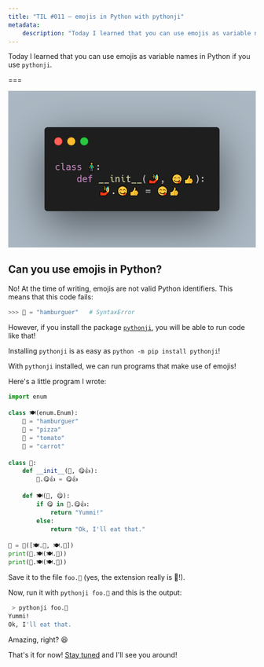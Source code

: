 ```yaml
---
title: "TIL #011 – emojis in Python with pythonji"
metadata:
    description: "Today I learned that you can use emojis as variable names in Python if you use `pythonji`."
---
```


Today I learned that you can use emojis as variable names in Python if you use `pythonji`.

===

![Snippet of Python code written with emojis.](thumbnail.webp)


## Can you use emojis in Python?

No!
At the time of writing, emojis are not valid Python identifiers.
This means that this code fails:

```py
>>> 🍔 = "hamburguer"   # SyntaxError
```

However, if you install the package [`pythonji`][pythonji],
you will be able to run code like that!

Installing `pythonji` is as easy as `python -m pip install pythonji`!

With `pythonji` installed, we can run programs that make use of emojis!

Here's a little program I wrote:

```py
import enum

class 🍽(enum.Enum):
    🍔 = "hamburguer"
    🍕 = "pizza"
    🍅 = "tomato"
    🥕 = "carrot"

class 🧍:
    def __init__(🤳, 😋👍):
        🤳.😋👍 = 😋👍

    def 🍽(🤳, 😋):
        if 😋 in 🤳.😋👍:
            return "Yummi!"
        else:
            return "Ok, I'll eat that."
            
👨 = 🧍([🍽.🍕, 🍽.🥕])
print(👨.🍽(🍽.🍕))
print(👨.🍽(🍽.🍅))
```

Save it to the file `foo.🐍` (yes, the extension really is 🐍!).

Now, run it with `pythonji foo.🐍` and this is the output:

```bash
 > pythonji foo.🐍
Yummi!
Ok, I'll eat that.
```

Amazing, right? 😆

That's it for now! [Stay tuned][subscribe] and I'll see you around!


[subscribe]: /subscribe
[pythonji]: https://github.com/gahjelle/pythonji
